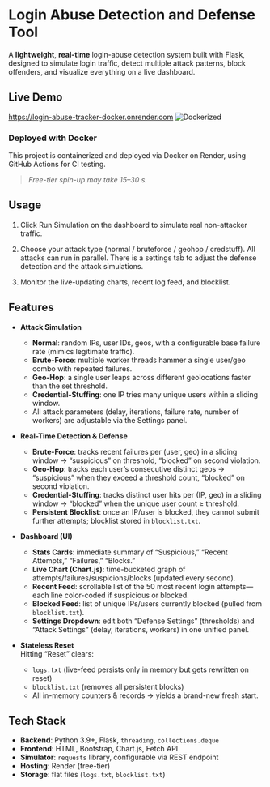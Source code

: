 # Login Abuse Detection and Defense Tool

A **lightweight**, **real-time** login-abuse detection system built with Flask, designed to simulate login traffic, detect multiple attack patterns, block offenders, and visualize everything on a live dashboard.

## Live Demo
https://login-abuse-tracker-docker.onrender.com
![Dockerized](https://img.shields.io/badge/deployed%20with-docker-blue)

### Deployed with Docker  
This project is containerized and deployed via Docker on Render, using GitHub Actions for CI testing.

> *Free-tier spin-up may take 15–30 s.*

## Usage
1. Click Run Simulation on the dashboard to simulate real non-attacker traffic.

2. Choose your attack type (normal / bruteforce / geohop / credstuff). All attacks can run in parallel. There is a settings tab to adjust the defense detection and the attack simulations.

3. Monitor the live-updating charts, recent log feed, and blocklist.

## Features

- **Attack Simulation**  
  - **Normal**: random IPs, user IDs, geos, with a configurable base failure rate (mimics legitimate traffic).  
  - **Brute-Force**: multiple worker threads hammer a single user/geo combo with repeated failures.  
  - **Geo-Hop**: a single user leaps across different geolocations faster than the set threshold.  
  - **Credential-Stuffing**: one IP tries many unique users within a sliding window.  
  - All attack parameters (delay, iterations, failure rate, number of workers) are adjustable via the Settings panel.

- **Real-Time Detection & Defense**  
  - **Brute-Force**: tracks recent failures per (user, geo) in a sliding window → “suspicious” on threshold, “blocked” on second violation.  
  - **Geo-Hop**: tracks each user’s consecutive distinct geos → “suspicious” when they exceed a threshold count, “blocked” on second violation.  
  - **Credential-Stuffing**: tracks distinct user hits per (IP, geo) in a sliding window → “blocked” when the unique user count ≥ threshold.  
  - **Persistent Blocklist**: once an IP/user is blocked, they cannot submit further attempts; blocklist stored in `blocklist.txt`.

- **Dashboard (UI)**  
  - **Stats Cards**: immediate summary of “Suspicious,” “Recent Attempts,” “Failures,” “Blocks.”  
  - **Live Chart (Chart.js)**: time-bucketed graph of attempts/failures/suspicions/blocks (updated every second).  
  - **Recent Feed**: scrollable list of the 50 most recent login attempts—each line color-coded if suspicious or blocked.  
  - **Blocked Feed**: list of unique IPs/users currently blocked (pulled from `blocklist.txt`).  
  - **Settings Dropdown**: edit both “Defense Settings” (thresholds) and “Attack Settings” (delay, iterations, workers) in one unified panel.

- **Stateless Reset**  
  Hitting “Reset” clears:
  - `logs.txt` (live-feed persists only in memory but gets rewritten on reset)  
  - `blocklist.txt` (removes all persistent blocks)  
  - All in-memory counters & records → yields a brand-new fresh start.

## Tech Stack

- **Backend**: Python 3.9+, Flask, `threading`, `collections.deque`  
- **Frontend**: HTML, Bootstrap, Chart.js, Fetch API  
- **Simulator**: `requests` library, configurable via REST endpoint  
- **Hosting**: Render (free-tier)  
- **Storage**: flat files (`logs.txt`, `blocklist.txt`)
